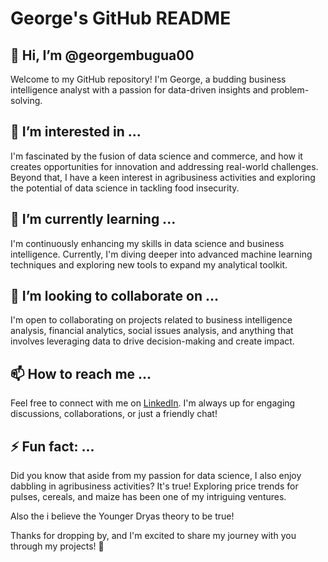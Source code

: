 # George's GitHub README

## 👋 Hi, I’m @georgembugua00
Welcome to my GitHub repository! I'm George, a budding business intelligence analyst with a passion for data-driven insights and problem-solving.

## 👀 I’m interested in ...
I'm fascinated by the fusion of data science and commerce, and how it creates opportunities for innovation and addressing real-world challenges. Beyond that, I have a keen interest in agribusiness activities and exploring the potential of data science in tackling food insecurity.

## 🌱 I’m currently learning ...
I'm continuously enhancing my skills in data science and business intelligence. Currently, I'm diving deeper into advanced machine learning techniques and exploring new tools to expand my analytical toolkit.

## 💞️ I’m looking to collaborate on ...
I'm open to collaborating on projects related to business intelligence analysis, financial analytics, social issues analysis, and anything that involves leveraging data to drive decision-making and create impact.

## 📫 How to reach me ...
Feel free to connect with me on [LinkedIn](https://www.linkedin.com/in/gichinga-mbugua-121725259/). I'm always up for engaging discussions, collaborations, or just a friendly chat!

## ⚡ Fun fact: ...
Did you know that aside from my passion for data science, I also enjoy dabbling in agribusiness activities? It's true! Exploring price trends for pulses, cereals, and maize has been one of my intriguing ventures.

Also the i believe the Younger Dryas theory to be true!

Thanks for dropping by, and I'm excited to share my journey with you through my projects! 🚀

<!---
georgembugua00/georgembugua00 is a ✨ special ✨ repository because its `README.md` (this file) appears on your GitHub profile.
You can click the Preview link to take a look at your changes.
--->
